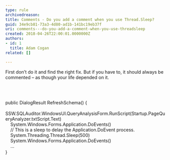 ```yaml
---
type: rule
archivedreason: 
title: Comments - Do you add a comment when you use Thread.Sleep?
guid: 34e9cb81-73a3-4d80-ad1b-141bc19eb37f
uri: comments---do-you-add-a-comment-when-you-use-threadsleep
created: 2018-04-26T22:00:01.0000000Z
authors:
- id: 1
  title: Adam Cogan
related: []

---
```



<p class="ssw15-rteElement-P">​​​First don’t do it and find the right fix.&#160;But if you have to, it should always be commented – as though your life depended on it.​&#160;<br></p>
<br><excerpt class='endintro'></excerpt><br>
<p class="ssw15-rteElement-CodeArea">public DialogResult&#160;RefreshSchema() &#123;<br>&#160; &#160; SSW.SQLAuditor.WindowsUI.QueryAnalysisForm.RunScript(Startup.PageQueryAnalyzer.txtScript.Text)<br>&#160; &#160;&#160;System.Windows.Forms.Application.DoEvents()<br>&#160; &#160; //&#160;This is a sleep to delay the Application.DoEvent process.​<br>&#160; &#160; System.Threading.Thread.Sleep(500)<br>&#160; &#160; System.Windows.Forms.Application.DoEvents()<br>&#160; &#160; ...<br>&#125;​<span style="font-size&#58;1rem;">​</span><br></p>


